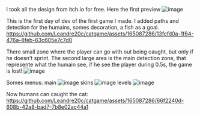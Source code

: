 I took all the design from itch.io for free.
Here the first preview
![image](https://github.com/Leandre20c/catgame/assets/165087286/52188880-f883-4022-8eb0-4c0ed9d0a202)

This is the first day of dev of the first game I made.
I added paths and detection for the humains, somes decoration, a fish as a goal.
https://github.com/Leandre20c/catgame/assets/165087286/13fcfd0a-1f64-476a-8feb-63c605e7c7d0

There small zone where the player can go with out being caught, but only if he doesn't sprint.
The second large area is the main detection zone, that represente what the humain see, if he see the player during 0.5s, the game is lost!
 ![image](https://github.com/Leandre20c/catgame/assets/165087286/e424bc69-4770-464c-899d-24d201493b9d)

Somes menus:
main
![image](https://github.com/Leandre20c/catgame/assets/165087286/c7732aaf-1c76-414a-a1e6-17feff8daab4)
skins
![image](https://github.com/Leandre20c/catgame/assets/165087286/3fd98e84-c039-4b54-8f00-0eec0a7d81d2)
levels
![image](https://github.com/Leandre20c/catgame/assets/165087286/458071cc-4d1a-4100-a4fb-39dbdba53268)

Now humans can caught the cat:
https://github.com/Leandre20c/catgame/assets/165087286/66f2240d-608b-42a8-bad7-7b8e02ac44a1


